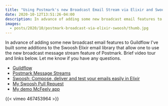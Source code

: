 ```yaml
---
title: "Using Postmark's new Broadcast Email Stream via Elixir and Swoosh"
date: 2020-10-12T13:51:26-04:00
description: In advance of adding some new broadcast email features to Guildflow I've built some additions to the Swoosh Elixir email library that allow one to use the new broadcast message stream feature of Postmark.
images:
  - posts/2020/10/postmark-broadcast-via-elixir-swoosh/thumb.jpg
---
```


In advance of adding some new broadcast email features to Guildflow I've built some additions to the Swoosh Elixir email library that allow one to use the new broadcast message stream feature of Postmark. Brief video tour and links below. Let me know if you have any questions.

* [Guildflow](/projects/guildflow/)
* [Postmark Message Streams](https://postmarkapp.com/message-streams)
* [Swoosh: Compose, deliver and test your emails easily in Elixir](https://github.com/swoosh/swoosh)
* [My Swoosh Pull Request](https://github.com/swoosh/swoosh/pull/533)
* [My demo McFeely app](https://github.com/Guildflow/mcfeely)

{{< vimeo 467453964 >}}
